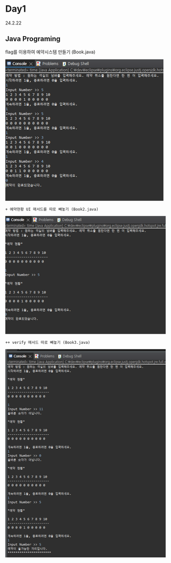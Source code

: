 # Day1
24.2.22

## Java Programing

  flag를 이용하여 예약시스템 만들기 (Book.java)

  ![이미지](./img/book.PNG)

    + 예약현황 UI 매서드를 따로 빼놓기 (Book2.java)

  ![이미지](./img/book2.PNG)

    ++ verify 매서드 따로 빼놓기 (Book3.java)

  ![이미지](./img/book3.PNG)
